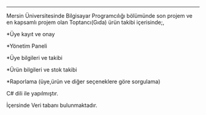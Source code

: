 *******
Mersin Üniversitesinde Bilgisayar Programcılığı bölümünde son projem ve en kapsamlı projem olan Toptancı(Gıda) ürün takibi içerisinde;,

*Üye kayıt ve onay

*Yönetim Paneli

*Üye bilgileri ve takibi

*Ürün bilgileri ve stok takibi

*Raporlama (üye,ürün ve diğer seçeneklere göre sorgulama)

C# dili ile yapılmıştır.

İçersinde Veri tabanı bulunmaktadır.

